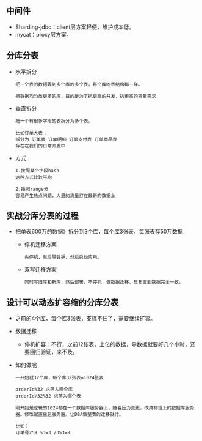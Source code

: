 ## 中间件

- Sharding-jdbc：client层方案轻便，维护成本低。
- mycat：proxy层方案。

## 分库分表

- 水平拆分

  ```
  把一个表的数据弄到多个库的多个表，每个库的表结构都一样。
  
  把数据均匀放更多的库，目的是为了抗更高的并发，抗更高的容量需求
  ```

- 垂直拆分

  ```
  把一个有很多字段的表拆分为多个表。
  
  比如订单大表：
  拆分为 订单表 订单明细 订单支付表 订单商品表
  存在在我们的日常开发中
  ```

- 方式

  ```
  1.按照某个字段hash
  这种方式比较平均
  
  2.按照range分
  容易产生热点问题，大量的流量打在最新的数据上
  ```

## 实战分库分表的过程

- 把单表600万的数据》拆分到3个库，每个库3张表，每张表存50万数据

  - 停机迁移方案

    ```
    先停机，然后导数据，然后启动应用。
    ```

  - 双写迁移方案

    ```
    同时写旧库和新库，然后部署，不停机，做数据迁移，反复直到数据完全一致。
    ```

## 设计可以动态扩容缩的分库分表

- 之前的4个库，每个库3张表，支撑不住了，需要继续扩容。

- 数据迁移

  - 停机扩容：不行，之前12张表，上亿的数据，导数据就要好几个小时，还要回归验证，来不及。

- 如何做呢

  ```
  一开始就32个库，每个库32张表=1024张表
  
  orderId%32 求落入哪个库
  orderId/32%32 求落入哪个表
  
  刚开始是逻辑的1024都在一个数据库服务器上，随着压力变更，改成物理上的数据库服务器。修改配置重启服务器。让DBA做整表的迁移就行。
  
  比如：
  订单号259 %3=3 /3%3=8
  
  ```
